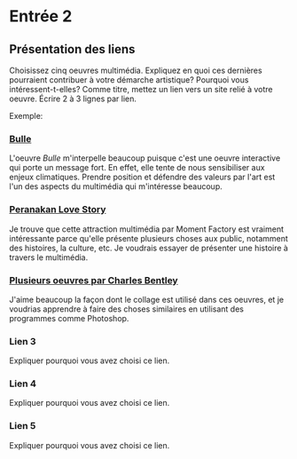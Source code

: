 # Entrée 2
## Présentation des liens
Choisissez cinq oeuvres multimédia. Expliquez en quoi ces dernières pourraient contribuer à votre démarche artistique? Pourquoi vous intéressent-t-elles? Comme titre, mettez un lien vers un site relié à votre oeuvre. Écrire 2 à 3 lignes par lien.

Exemple: 
### [Bulle](https://www.onf.ca/interactif/bulle/) 
L'oeuvre *Bulle* m'interpelle beaucoup puisque c'est une oeuvre interactive qui porte un message fort. En effet, elle tente de nous sensibiliser aux enjeux climatiques. Prendre position et défendre des valeurs par l'art est l'un des aspects du multimédia qui m'intéresse beaucoup. 

### [Peranakan Love Story](https://www.index-design.ca/article/l-aeroport-singapour-changi-presente-des-oeuvres-multimedias-par-moment-factory)
Je trouve que cette attraction multimédia par Moment Factory est vraiment intéressante parce qu'elle présente plusieurs choses aux public, notamment des histoires, la culture, etc. Je voudrais essayer de présenter une histoire à travers le multimédia. 

### [Plusieurs oeuvres par Charles Bentley](https://trendland.com/the-stunning-mixed-media-collages-of-charles-bentley/)
J'aime beaucoup la façon dont le collage est utilisé dans ces oeuvres, et je voudrias apprendre à faire des choses similaires en utilisant des programmes comme Photoshop.

### Lien 3 
Expliquer pourquoi vous avez choisi ce lien.  

### Lien 4 
Expliquer pourquoi vous avez choisi ce lien. 

### Lien 5 
Expliquer pourquoi vous avez choisi ce lien. 

